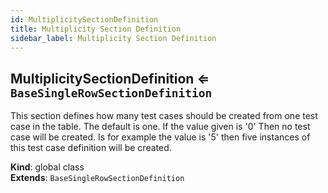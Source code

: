 ```yaml
---
id: MultiplicitySectionDefinition
title: Multiplicity Section Definition
sidebar_label: Multiplicity Section Definition
---
```


<a name="MultiplicitySectionDefinition"></a>

## MultiplicitySectionDefinition ⇐ <code>BaseSingleRowSectionDefinition</code>
This section defines how many test cases should be created from one test case
in the table. The default is one. If the value given is '0' Then no test case
will be created. Is for example the value is '5' then five instances of this
test case definition will be created.

**Kind**: global class  
**Extends**: <code>BaseSingleRowSectionDefinition</code>  
